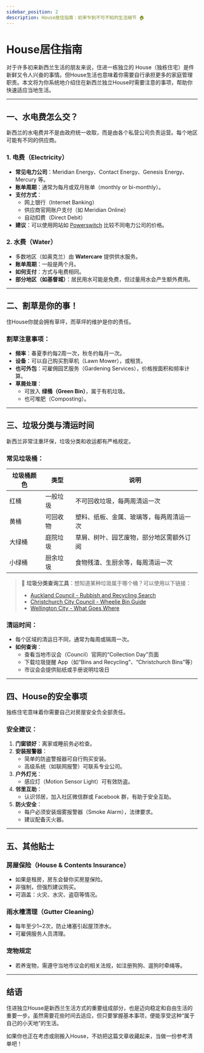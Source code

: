 ```yaml
---
sidebar_position: 2
description: House居住指南：初来乍到不可不知的生活细节 🏠
---
```


# House居住指南

对于许多初来新西兰生活的朋友来说，住进一栋独立的 House（独栋住宅）是件新鲜又令人兴奋的事情。但House生活也意味着你需要自行承担更多的家庭管理职责。本文将为你系统地介绍住在新西兰独立House时需要注意的事项，帮助你快速适应当地生活。

---

## 一、水电费怎么交？

新西兰的水电费并不是由政府统一收取，而是由各个私营公司负责运营。每个地区可能有不同的供应商。

### 1. 电费（Electricity）

- **常见电力公司**：Meridian Energy、Contact Energy、Genesis Energy、Mercury 等。
- **账单周期**：通常为每月或双月账单（monthly or bi-monthly）。
- **支付方式**：
  - 网上银行（Internet Banking）
  - 供应商官网账户支付（如 Meridian Online）
  - 自动扣费（Direct Debit）
- **建议**：可以使用网站如 [Powerswitch](https://www.powerswitch.org.nz/) 比较不同电力公司的价格。

### 2. 水费（Water）

- 多数地区（如奥克兰）由 **Watercare** 提供供水服务。
- **账单周期**：一般是两个月。
- **如何支付**：方式与电费相同。
- **部分地区（如基督城）**：居民用水可能是免费，但过量用水会产生额外费用。

---

## 二、割草是你的事！

住House你就会拥有草坪，而草坪的维护是你的责任。

### 割草注意事项：

- **频率**：春夏季约每2周一次，秋冬约每月一次。
- **设备**：可以自己购买割草机（Lawn Mower），或租赁。
- **也可外包**：可雇佣园艺服务（Gardening Services），价格按面积和频率计算。
- **草屑处理**：
  - 可放入 **绿桶（Green Bin）**，属于有机垃圾。
  - 也可堆肥（Composting）。

---

## 三、垃圾分类与清运时间

新西兰非常注重环保，垃圾分类和收运都有严格规定。

### 常见垃圾桶：

| 垃圾桶颜色 | 类型         | 说明                                        |
|------------|--------------|---------------------------------------------|
| 红桶       | 一般垃圾     | 不可回收垃圾，每两周清运一次               |
| 黄桶       | 可回收物     | 塑料、纸板、金属、玻璃等，每两周清运一次   |
| 大绿桶     | 庭院垃圾     | 草屑、树叶、园艺废物，部分地区需额外订阅   |
| 小绿桶     | 厨余垃圾     | 食物残渣、生厨余等，每周清运一次           |

> 🔗 **垃圾分类查询工具**：想知道某种垃圾属于哪个桶？可以使用以下链接：
> - [Auckland Council - Rubbish and Recycling Search](https://www.aucklandcouncil.govt.nz/rubbish-recycling/Pages/what-can-go-in-your-bin.aspx)
> - [Christchurch City Council - Wheelie Bin Guide](https://ccc.govt.nz/services/rubbish-and-recycling/wheelie-bins/what-goes-in-your-bin/)
> - [Wellington City - What Goes Where](https://wellington.govt.nz/rubbish-recycling/what-goes-where)

### 清运时间：

- 每个区域的清运日不同，通常为每周或隔周一次。
- **如何查询**：
  - 查看当地市议会（Council）官网的“Collection Day”页面
  - 下载垃圾提醒 App（如“Bins and Recycling”、“Christchurch Bins”等）
  - 市议会会提供贴纸或手册说明垃圾日

---

## 四、House的安全事项

独栋住宅意味着你需要自己对房屋安全负全部责任。

### 安全建议：

1. **门窗锁好**：离家或睡前务必检查。
2. **安装报警器**：
   - 简单的防盗警报器可自行购买安装。
   - 高级系统（如联网报警）可联系专业公司。
3. **户外灯光**：
   - 感应灯（Motion Sensor Light）可有效防盗。
4. **邻里互助**：
   - 认识邻居，加入社区微信群或 Facebook 群，有助于安全互助。
5. **防火安全**：
   - 每户必须安装烟雾报警器（Smoke Alarm），法律要求。
   - 建议配备灭火器。

---

## 五、其他贴士

### 房屋保险（House & Contents Insurance）

- 如果是租房，房东会替你买房屋保险。
- 非强制，但强烈建议购买。
- 可涵盖：火灾、水灾、盗窃等情况。

### 雨水槽清理（Gutter Cleaning）

- 每年至少1~2次，防止堵塞引起屋顶渗水。
- 可雇佣服务人员清理。

### 宠物规定

- 若养宠物，需遵守当地市议会的相关法规，如注册狗狗、遛狗时牵绳等。

---

## 结语

住进独立House是新西兰生活方式的重要组成部分，也是迈向稳定和自由生活的重要一步。虽然需要花些时间去适应，但只要掌握基本事项，便能享受这种“属于自己的小天地”的生活。

如果你也正在考虑或刚搬入House，不妨把这篇文章收藏起来，当做一份参考清单吧！


